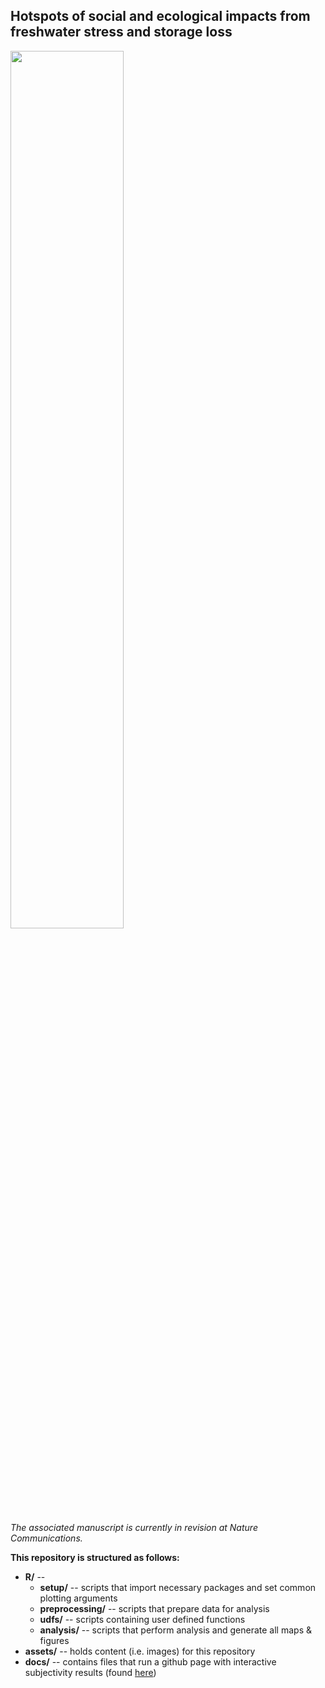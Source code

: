 ## Hotspots of social and ecological impacts from freshwater stress and storage loss

<img src="https://raw.githubusercontent.com/XanderHuggins/Hotspots/master/assets/thumbnail.png" width=60% height=60%>

*The associated manuscript is currently in revision at Nature Communications.* <br/>

**This repository is structured as follows:**
* **R/** -- 
    * **setup/** -- scripts that import necessary packages and set common plotting arguments
    * **preprocessing/** -- scripts that prepare data for analysis 
    * **udfs/** -- scripts containing user defined functions
    * **analysis/** -- scripts that perform analysis and generate all maps & figures
* **assets/** -- holds content (i.e. images) for this repository
* **docs/** -- contains files that run a github page with interactive subjectivity results (found [here](https://xanderhuggins.github.io/Hotspots/))
